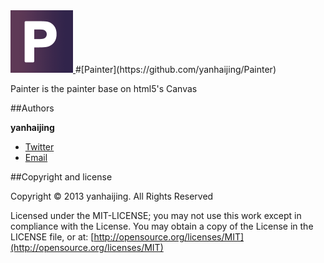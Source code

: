 <a href="https://github.com/yanhaijing/Painter">
  <img src="./images/Painter.gif" width="100px">
</a>
#[Painter](https://github.com/yanhaijing/Painter)

Painter is the painter base on html5's Canvas

##Authors

**yanhaijing**

- [Twitter](http://t.qq.com/yanhaijing1234 "yanhaijing's Twitter")
- [Email](http://yanhaijing1234@gmail.com "yanhaijing's Email")

##Copyright and license

Copyright © 2013 yanhaijing. All Rights Reserved

Licensed under the MIT-LICENSE;
you may not use this work except in compliance with the License.
You may obtain a copy of the License in the LICENSE file, or at:
	[http://opensource.org/licenses/MIT](http://opensource.org/licenses/MIT)